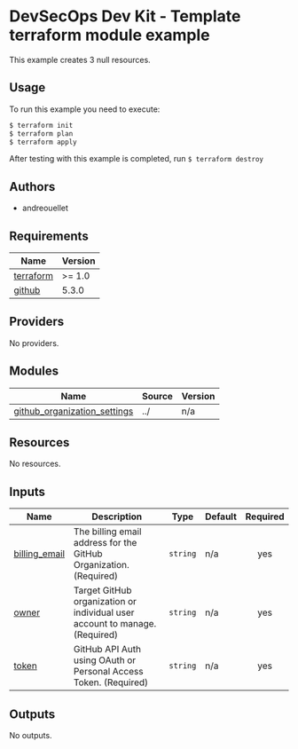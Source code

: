 # DevSecOps Dev Kit - Template terraform module example

This example creates 3 null resources.

## Usage

To run this example you need to execute:

```bash
$ terraform init
$ terraform plan
$ terraform apply
```

After testing with this example is completed, run ```$ terraform destroy```

## Authors

* andreouellet

<!-- BEGINNING OF PRE-COMMIT-TERRAFORM DOCS HOOK -->
## Requirements

| Name | Version |
|------|---------|
| <a name="requirement_terraform"></a> [terraform](#requirement\_terraform) | >= 1.0 |
| <a name="requirement_github"></a> [github](#requirement\_github) | 5.3.0 |

## Providers

No providers.

## Modules

| Name | Source | Version |
|------|--------|---------|
| <a name="module_github_organization_settings"></a> [github\_organization\_settings](#module\_github\_organization\_settings) | ../ | n/a |

## Resources

No resources.

## Inputs

| Name | Description | Type | Default | Required |
|------|-------------|------|---------|:--------:|
| <a name="input_billing_email"></a> [billing\_email](#input\_billing\_email) | The billing email address for the GitHub Organization. (Required) | `string` | n/a | yes |
| <a name="input_owner"></a> [owner](#input\_owner) | Target GitHub organization or individual user account to manage. (Required) | `string` | n/a | yes |
| <a name="input_token"></a> [token](#input\_token) | GitHub API Auth using OAuth or Personal Access Token. (Required) | `string` | n/a | yes |

## Outputs

No outputs.
<!-- END OF PRE-COMMIT-TERRAFORM DOCS HOOK -->
